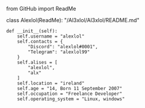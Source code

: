 from GitHub import ReadMe

class Alexlol(ReadMe):
    "/Al3xlol/Al3xlol/README.md"

    def __init__(self):
        self.username = "alexlol"
        self.contacts = {
            "Discord": "alexlol#0001",
            "Telegram": "alexlol99"
        }
        self.alises = [
            "alexlol",
            "alx"
        ]
        self.location = "ireland"
        self.age = "14, Born 11 September 2007"
        self.occupation = "Freelance Developer"
        self.operating_system = "Linux, windows"

